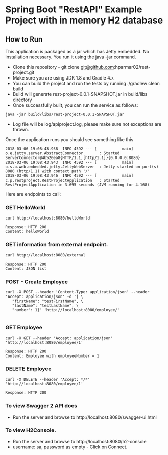 Spring Boot "RestAPI" Example Project with in memory H2 database
===================================================================

How to Run
----------
This application is packaged as a jar which has Jetty embedded. No installation necessary. You run it using the java -jar command.

* Clone this repository - git clone git@github.com:hparmar02/rest-project.git
* Make sure you are using JDK 1.8 and Gradle 4.x
* You can build the project and run the tests by running ./gradlew clean build
* Build will generate rest-project-0.0.1-SNAPSHOT.jar in build/libs directory
* Once successfully built, you can run the service as follows:

```
java -jar build/libs/rest-project-0.0.1-SNAPSHOT.jar
```
* Log file will be log/apiproject.log, please make sure not exceptions are thrown.

Once the application runs you should see something like this
```
2018-03-06 19:08:43.938  INFO 4592 --- [           main] o.e.jetty.server.AbstractConnector       : Started ServerConnector@4b520ea8{HTTP/1.1,[http/1.1]}{0.0.0.0:8080}
2018-03-06 19:08:43.943  INFO 4592 --- [           main] o.s.b.web.embedded.jetty.JettyWebServer  : Jetty started on port(s) 8080 (http/1.1) with context path '/'
2018-03-06 19:08:43.946  INFO 4592 --- [           main] c.p.restproject.RestProjectApplication   : Started RestProjectApplication in 3.695 seconds (JVM running for 4.168)
```


Here are endpoints to call:

### GET HelloWorld

```
curl http://localhost:8080/helloWorld

Response: HTTP 200
Content: helloWorld 
```
### GET information from external endpoint.

```
curl http://localhost:8080/external

Response: HTTP 200
Content: JSON list 
```

### POST - Create Employee

```
curl -X POST --header 'Content-Type: application/json' --header 'Accept: application/json' -d '{ \ 
   "firstName": "testFirstName", \ 
   "lastName": "testLastName", \ 
   "number": 1}' 'http://localhost:8080/employee/'
 
```

### GET Employee

```
curl -X GET --header 'Accept: application/json' 'http://localhost:8080/employee/1'

Response: HTTP 200
Content: Employee with employeeNumber = 1
```

### DELETE Employee

```
curl -X DELETE --header 'Accept: */*' 'http://localhost:8080/employee/1'

Response: HTTP 200
```

### To view Swagger 2 API docs

* Run the server and browse to http://localhost:8080/swagger-ui.html

### To view H2Console.
* Run the server and browse to http://localhost:8080/h2-console
* username: sa, password as empty - Click on Connect.

